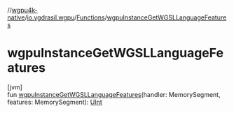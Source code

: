 //[wgpu4k-native](../../../index.md)/[io.ygdrasil.wgpu](../index.md)/[Functions](index.md)/[wgpuInstanceGetWGSLLanguageFeatures](wgpu-instance-get-w-g-s-l-language-features.md)

# wgpuInstanceGetWGSLLanguageFeatures

[jvm]\
fun [wgpuInstanceGetWGSLLanguageFeatures](wgpu-instance-get-w-g-s-l-language-features.md)(handler: MemorySegment, features: MemorySegment): [UInt](https://kotlinlang.org/api/core/kotlin-stdlib/kotlin/-u-int/index.html)